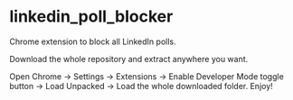 # linkedin_poll_blocker
Chrome extension to block all LinkedIn polls.

Download the whole repository and extract anywhere you want.

Open Chrome -> Settings -> Extensions -> Enable Developer Mode toggle button -> Load Unpacked -> Load the whole downloaded folder. Enjoy!
